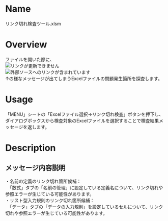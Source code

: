 # Name
リンク切れ検査ツール.xlsm
# Overview
ファイルを開いた際に、  
![リンクが更新できません](https://github.com/takayuki818/Detecting-broken-links-in-files/assets/147408435/8160b35f-aa84-4114-bc6b-7e5c2f6f5d9a)  
![外部ソースへのリンクが含まれています](https://github.com/takayuki818/Detecting-broken-links-in-files/assets/147408435/25fa5127-f64d-4d7c-9a66-55397fb0fdd4)  
↑の様なメッセージが出てしまうExcelファイルの問題発生箇所を探査します。
# Usage
「MENU」シートの「Excelファイル選択→リンク切れ検査」ボタンを押下し、ダイアログボックスから検査対象のExcelファイルを選択することで検査結果メッセージを返します。
# Description
## メッセージ内容説明  
・名前の定義のリンク切れ箇所候補：  
　「数式」タブの「名前の管理」に設定している定義名について、リンク切れや参照エラーが生じている可能性があります。  
・リスト型入力規則のリンク切れ箇所候補：  
　「データ」タブの「データの入力規則」を設定しているセルについて、リンク切れや参照エラーが生じている可能性があります。
